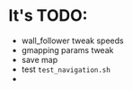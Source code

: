 # It's TODO:

- wall_follower tweak speeds
- gmapping params tweak
- save map
- test `test_navigation.sh`
- 
